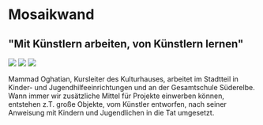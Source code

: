 # Mosaikwand

## "Mit Künstlern arbeiten, von Künstlern lernen"

![](/img/_wsb_177x116_spiegel-Drache_einl128.jpg)
![](/img/_wsb_170x116_spiegel-Drache_einl126.jpg)
![](/img/_wsb_167x116_spiegel-Drache_einl1.jpg)

Mammad Oghatian, Kursleiter des Kulturhauses, arbeitet im Stadtteil in
Kinder- und Jugendhilfeeinrichtungen und an der Gesamtschule Süderelbe.
Wann immer wir zusätzliche Mittel für Projekte einwerben können,
entstehen z.T. große Objekte, vom Künstler entworfen, nach seiner
Anweisung mit Kindern und Jugendlichen in die Tat umgesetzt.
